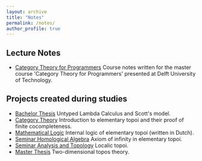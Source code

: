 ```yaml
---
layout: archive
title: "Notes"
permalink: /notes/
author_profile: true
---
```


## Lecture Notes 

* [Category Theory for Programmers](https://arxiv.org/abs/2209.01259) Course notes written for the master course 'Category Theory for Programmers' presented at Delft University of Technology.

## Projects created during studies
* [Bachelor Thesis](https://kobewullaert.github.io/files/BachelorThesis_LambdaCalculus.pdf) Untyped Lambda Calculus and Scott's model.
* [Category Theory](https://kobewullaert.github.io/files/CategoryTheory_IntroductionToposTheory.pdf) Introduction to elementary topoi and their proof of finite cocompleteness.
* [Mathematical Logic](https://kobewullaert.github.io/files/MathematicalLogic_InternalLogicOfTopoi.pdf) Internal logic of elementary topoi (written in Dutch).
* [Seminar Homological Algebra](https://kobewullaert.github.io/files/SeminarHomologicalAlgebra_NaturalNumbersObject.pdf) Axiom of infinity in elementary topoi.
* [Seminar Analysis and Topology](https://kobewullaert.github.io/files/SeminarAnalysisAndTopologie_LocalicTopoi.pdf) Localic topoi.
* [Master Thesis](https://kobewullaert.github.io/files/MasterThesis_TwoDimensionalToposTheory.pdf) Two-dimensional topos theory.
